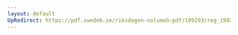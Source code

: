 ```yaml
---
layout: default
UpRedirect: https://pdf.swedeb.se/riksdagen-volumeG-pdf/199293/reg_199293/reg_199293_0315.pdf
---
```

